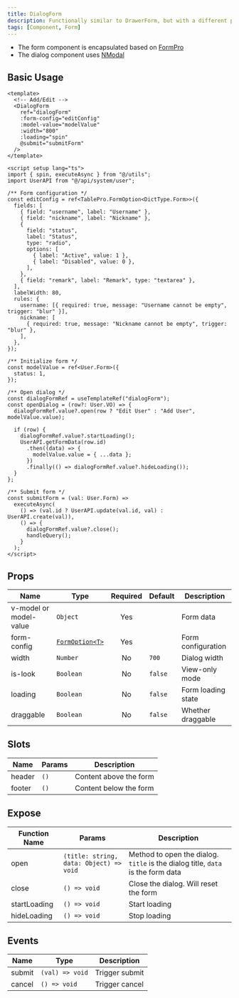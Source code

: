 ```yaml
---
title: DialogForm
description: Functionally similar to DrawerForm, but with a different position.
tags: [Component, Form]
---
```


- The form component is encapsulated based on [FormPro](/en/components/form-pro)
- The dialog component uses [NModal](https://www.naiveui.com/en-US/os-theme/components/modal)

## Basic Usage

```vue [vue]
<template>
  <!-- Add/Edit -->
  <DialogForm
    ref="dialogForm"
    :form-config="editConfig"
    :model-value="modelValue"
    :width="800"
    :loading="spin"
    @submit="submitForm"
  />
</template>

<script setup lang="ts">
import { spin, executeAsync } from "@/utils";
import UserAPI from "@/api/system/user";

/** Form configuration */
const editConfig = ref<TablePro.FormOption<DictType.Form>>({
  fields: [
    { field: "username", label: "Username" },
    { field: "nickname", label: "Nickname" },
    {
      field: "status",
      label: "Status",
      type: "radio",
      options: [
        { label: "Active", value: 1 },
        { label: "Disabled", value: 0 },
      ],
    },
    { field: "remark", label: "Remark", type: "textarea" },
  ],
  labelWidth: 80,
  rules: {
    username: [{ required: true, message: "Username cannot be empty", trigger: "blur" }],
    nickname: [
      { required: true, message: "Nickname cannot be empty", trigger: "blur" },
    ],
  },
});

/** Initialize form */
const modelValue = ref<User.Form>({
  status: 1,
});

/** Open dialog */
const dialogFormRef = useTemplateRef("dialogForm");
const openDialog = (row?: User.VO) => {
  dialogFormRef.value?.open(row ? "Edit User" : "Add User", modelValue.value);

  if (row) {
    dialogFormRef.value?.startLoading();
    UserAPI.getFormData(row.id)
      .then((data) => {
        modelValue.value = { ...data };
      })
      .finally(() => dialogFormRef.value?.hideLoading());
  }
};

/** Submit form */
const submitForm = (val: User.Form) =>
  executeAsync(
    () => (val.id ? UserAPI.update(val.id, val) : UserAPI.create(val)),
    () => {
      dialogFormRef.value?.close();
      handleQuery();
    }
  );
</script>
```

## Props

| Name | Type | Required | Default | Description |
| --- | --- | :--: | --- | --- |
| v-model or model-value | `Object` | Yes | | Form data |
| form-config | [`FormOption<T>`](/en/components/form-pro#formoption) | Yes | | Form configuration |
| width | `Number` | No | `700` | Dialog width |
| is-look | `Boolean` | No | `false` | View-only mode |
| loading | `Boolean` | No | `false` | Form loading state |
| draggable | `Boolean` | No | `false` | Whether draggable |

## Slots

| Name | Params | Description |
| --- | --- | --- |
| header | `()` | Content above the form |
| footer | `()` | Content below the form |

## Expose
| Function Name | Params | Description |
| --- | --- | --- |
| open | `(title: string, data: Object) => void` | Method to open the dialog. `title` is the dialog title, `data` is the form data |
| close | `() => void` | Close the dialog. Will reset the form |
| startLoading | `() => void` | Start loading |
| hideLoading | `() => void` | Stop loading |

## Events

| Name | Type | Description |
| --- | --- | --- |
| submit | `(val) => void` | Trigger submit |
| cancel | `() => void` | Trigger cancel |
